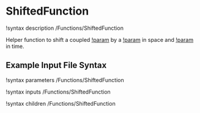 # ShiftedFunction

!syntax description /Functions/ShiftedFunction

Helper function to shift a coupled [!param](/Functions/ShiftedFunction/function) by a [!param](/Functions/ShiftedFunction/shift) in space
and [!param](/Functions/ShiftedFunction/delta_t) in time.

## Example Input File Syntax

!syntax parameters /Functions/ShiftedFunction

!syntax inputs /Functions/ShiftedFunction

!syntax children /Functions/ShiftedFunction
